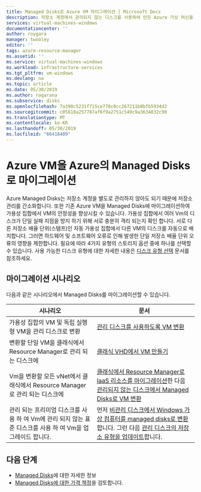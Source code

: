 ```yaml
---
title: Managed Disks로 Azure VM 마이그레이션 | Microsoft Docs
description: 저장소 계정에서 관리되지 않는 디스크를 사용하여 만든 Azure 가상 머신을 마이그레이션하여 Managed Disks를 사용합니다.
services: virtual-machines-windows
documentationcenter: ''
author: roygara
manager: twooley
editor: ''
tags: azure-resource-manager
ms.assetid: ''
ms.service: virtual-machines-windows
ms.workload: infrastructure-services
ms.tgt_pltfrm: vm-windows
ms.devlang: na
ms.topic: article
ms.date: 05/30/2019
ms.author: rogarana
ms.subservice: disks
ms.openlocfilehash: 7a390c5231f715ce778c0cc267211b8bfb5934d2
ms.sourcegitcommit: c05618a257787af6f9a2751c549c9a3634832c90
ms.translationtype: MT
ms.contentlocale: ko-KR
ms.lasthandoff: 05/30/2019
ms.locfileid: "66418409"
---
```

# <a name="migrate-azure-vms-to-managed-disks-in-azure"></a>Azure VM을 Azure의 Managed Disks로 마이그레이션

Azure Managed Disks는 저장소 계정을 별도로 관리하지 않아도 되기 때문에 저장소 관리를 간소화합니다.  또한 기존 Azure VM을 Managed Disks에 마이그레이션하여 가용성 집합에서 VM의 안정성을 향상시킬 수 있습니다. 가용성 집합에서 여러 Vm의 디스크가 단일 실패 지점을 방지 하기 위해 서로 충분히 격리 되는지 확인 합니다. 서로 다른 저장소 배율 단위(스탬프)인 자동 가용성 집합에서 다른 VM의 디스크를 자동으로 배치합니다. 그러면 하드웨어 및 소프트웨어 오류로 인해 발생한 단일 저장소 배율 단위 오류의 영향을 제한합니다.
필요에 따라 4가지 유형의 스토리지 옵션 중에 하나를 선택할 수 있습니다. 사용 가능한 디스크 유형에 대한 자세한 내용은 [디스크 유형 선택](disks-types.md) 문서를 참조하세요.

## <a name="migration-scenarios"></a>마이그레이션 시나리오

다음과 같은 시나리오에서 Managed Disks를 마이그레이션할 수 있습니다.

|시나리오  |문서  |
|---------|---------|
|가용성 집합의 VM 및 독립 실행형 VM을 관리 디스크로 변환     |[관리 디스크를 사용하도록 VM 변환](convert-unmanaged-to-managed-disks.md)         |
|변환할 단일 VM을 클래식에서 Resource Manager로 관리 되는 디스크에     |[클래식 VHD에서 VM 만들기](create-vm-specialized-portal.md)         |
|Vm을 변환할 모든 vNet에서 클래식에서 Resource Manager로 관리 되는 디스크에     |[클래식에서 Resource Manager로 IaaS 리소스를 마이그레이션](migration-classic-resource-manager-ps.md)한 다음 [관리되지 않는 디스크에서 Managed Disks로 VM 변환](convert-unmanaged-to-managed-disks.md)         |
|관리 되는 프리미엄 디스크를 사용 하 여 Vm에 관리 되지 않는 표준 디스크를 사용 하 여 Vm을 업그레이드 합니다.     | 먼저 [비관리 디스크에서 Windows 가상 컴퓨터를 managed disks로 변환](convert-unmanaged-to-managed-disks.md)합니다. 그런 다음 [관리 디스크의 저장소 유형을 업데이트](convert-disk-storage.md)합니다.         |

## <a name="next-steps"></a>다음 단계

- [Managed Disks](managed-disks-overview.md)에 대한 자세한 정보
- [Managed Disks에 대한 가격 책정](https://azure.microsoft.com/pricing/details/managed-disks/)을 검토합니다.
